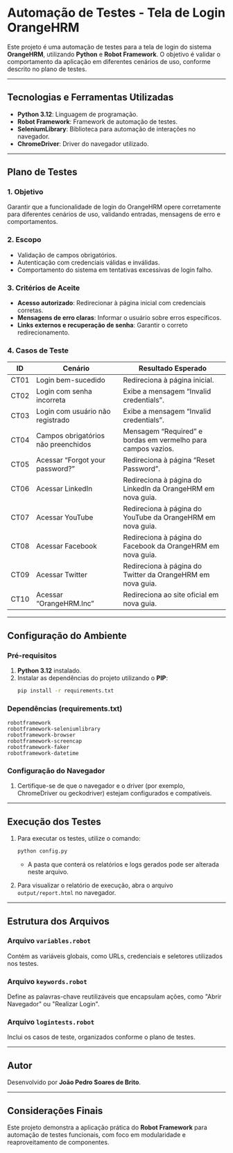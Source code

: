 # Automação de Testes - Tela de Login OrangeHRM

Este projeto é uma automação de testes para a tela de login do sistema **OrangeHRM**, utilizando **Python** e **Robot Framework**. O objetivo é validar o comportamento da aplicação em diferentes cenários de uso, conforme descrito no plano de testes.

---

## Tecnologias e Ferramentas Utilizadas

- **Python 3.12**: Linguagem de programação.
- **Robot Framework**: Framework de automação de testes.
- **SeleniumLibrary**: Biblioteca para automação de interações no navegador.
- **ChromeDriver**: Driver do navegador utilizado.

---

## Plano de Testes

### 1. Objetivo
Garantir que a funcionalidade de login do OrangeHRM opere corretamente para diferentes cenários de uso, validando entradas, mensagens de erro e comportamentos.

### 2. Escopo
- Validação de campos obrigatórios.
- Autenticação com credenciais válidas e inválidas.
- Comportamento do sistema em tentativas excessivas de login falho.

### 3. Critérios de Aceite
- **Acesso autorizado**: Redirecionar à página inicial com credenciais corretas.
- **Mensagens de erro claras**: Informar o usuário sobre erros específicos.
- **Links externos e recuperação de senha**: Garantir o correto redirecionamento.

### 4. Casos de Teste

| ID    | Cenário                                  | Resultado Esperado                                               |
|-------|------------------------------------------|-------------------------------------------------------------------|
| CT01  | Login bem-sucedido                      | Redireciona à página inicial.                                    |
| CT02  | Login com senha incorreta               | Exibe a mensagem “Invalid credentials”.                          |
| CT03  | Login com usuário não registrado        | Exibe a mensagem “Invalid credentials”.                          |
| CT04  | Campos obrigatórios não preenchidos     | Mensagem “Required” e bordas em vermelho para campos vazios.     |
| CT05  | Acessar “Forgot your password?”         | Redireciona à página “Reset Password”.                           |
| CT06  | Acessar LinkedIn                        | Redireciona à página do LinkedIn da OrangeHRM em nova guia.      |
| CT07  | Acessar YouTube                         | Redireciona à página do YouTube da OrangeHRM em nova guia.       |
| CT08  | Acessar Facebook                        | Redireciona à página do Facebook da OrangeHRM em nova guia.      |
| CT09  | Acessar Twitter                         | Redireciona à página do Twitter da OrangeHRM em nova guia.       |
| CT10  | Acessar “OrangeHRM.Inc”                 | Redireciona ao site oficial em nova guia.                        |

---

## Configuração do Ambiente

### Pré-requisitos
1. **Python 3.12** instalado.
2. Instalar as dependências do projeto utilizando o **PIP**:
   ```bash
   pip install -r requirements.txt
   ```

### Dependências (requirements.txt)
```plaintext
robotframework
robotframework-seleniumlibrary
robotframework-browser
robotframework-screencap
robotframework-faker
robotframework-datetime
```

### Configuração do Navegador
1. Certifique-se de que o navegador e o driver (por exemplo, ChromeDriver ou geckodriver) estejam configurados e compatíveis.

---

## Execução dos Testes

1. Para executar os testes, utilize o comando:
   ```bash
   python config.py
   ```
   - A pasta que conterá os relatórios e logs gerados pode ser alterada neste arquivo.

2. Para visualizar o relatório de execução, abra o arquivo `output/report.html` no navegador.

---

## Estrutura dos Arquivos

### Arquivo `variables.robot`
Contém as variáveis globais, como URLs, credenciais e seletores utilizados nos testes.

### Arquivo `keywords.robot`
Define as palavras-chave reutilizáveis que encapsulam ações, como "Abrir Navegador" ou "Realizar Login".

### Arquivo `logintests.robot`
Inclui os casos de teste, organizados conforme o plano de testes.

---

## Autor

Desenvolvido por **João Pedro Soares de Brito**.

---

## Considerações Finais

Este projeto demonstra a aplicação prática do **Robot Framework** para automação de testes funcionais, com foco em modularidade e reaproveitamento de componentes.
